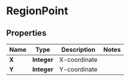 
# RegionPoint

## Properties
Name | Type | Description | Notes
------------ | ------------- | ------------- | -------------
**X** | **Integer** | X-coordinate | 
**Y** | **Integer** | Y-coordinate | 



